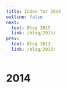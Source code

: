 ```yaml
---
title: Index for 2014
outline: false
next:
  text: Blog 2015
  link: /blog/2015/
prev:
  text: Blog 2013
  link: /blog/2013/
---
```


# 2014

<BlogIndex year=2014 />
